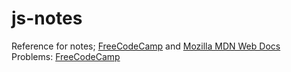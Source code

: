 # js-notes<br>
Reference for notes; [FreeCodeCamp](https://www.freecodecamp.org/learn/javascript-algorithms-and-data-structures) and [Mozilla MDN Web Docs](https://developer.mozilla.org/en-US/docs/Web/JavaScript) <br>
Problems: [FreeCodeCamp](https://www.freecodecamp.org/learn/javascript-algorithms-and-data-structures)